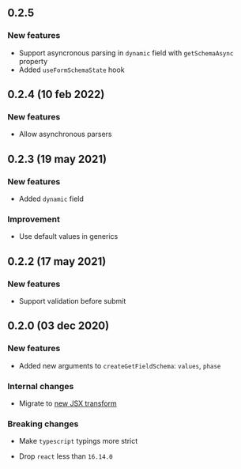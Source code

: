 ## 0.2.5

### New features

- Support asyncronous parsing in `dynamic` field with `getSchemaAsync` property
- Added `useFormSchemaState` hook

## 0.2.4 (10 feb 2022)

### New features

- Allow asynchronous parsers

## 0.2.3 (19 may 2021)

### New features

- Added `dynamic` field

### Improvement

- Use default values in generics

## 0.2.2 (17 may 2021)

### New features

- Support validation before submit

## 0.2.0 (03 dec 2020)

### New features

- Added new arguments to `createGetFieldSchema`: `values`, `phase`

### Internal changes

- Migrate to [new JSX transform](https://reactjs.org/blog/2020/09/22/introducing-the-new-jsx-transform.html)

### Breaking changes

- Make `typescript` typings more strict

- Drop `react` less than `16.14.0`
